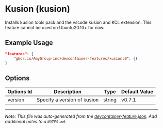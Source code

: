 
# Kusion (kusion)

Installs kusion tools pack and the vscode kusion and KCL extension. This feature cannot be used on Ubuntu20.10+ for now.

## Example Usage

```json
"features": {
    "ghcr.io/AmyGroup-inc/devcontainer-features/kusion:0": {}
}
```

## Options

| Options Id | Description | Type | Default Value |
|-----|-----|-----|-----|
| version | Specify a version of kusion | string | v0.7.1 |



---

_Note: This file was auto-generated from the [devcontainer-feature.json](https://github.com/AmyGroup-inc/devcontainer-features/blob/main/src/kusion/devcontainer-feature.json).  Add additional notes to a `NOTES.md`._
